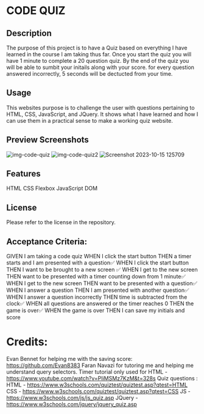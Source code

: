 # CODE QUIZ

## Description

The purpose of this project is to have a Quiz based on everything I have learned in the course I am taking thus far. Once you start the quiz you will have 1 minute to complete a 20 question quiz. By the end of the quiz you will be able to sumbit your initails along with your score. for every question answered incorrectly, 5 seconds will be dectucted from your time.

## Usage

This websites purpose is to challenge the user with questions pertaining to HTML, CSS, JavaScript, and JQuery. It shows what I have learned and how I can use them in a practical sense to make a working quiz website.

## Preview Screenshots
![img-code-quiz](https://github.com/CharlesWGillespie/pop-quiz-project/assets/143773137/b18c73e1-eefe-4a2a-bc34-c9d3fc98b3c0)
![img-code-quiz2](https://github.com/CharlesWGillespie/pop-quiz-project/assets/143773137/0f7076c5-a318-4971-907e-68d094de7333)
![Screenshot 2023-10-15 125709](https://github.com/CharlesWGillespie/pop-quiz-project/assets/143773137/16605ef8-4300-4786-b3b3-76ca91c57119)

## Features

HTML
CSS
Flexbox
JavaScript
DOM

## License

Please refer to the license in the repository.



## Acceptance Criteria:
GIVEN I am taking a code quiz
WHEN I click the start button
THEN a timer starts and I am presented with a question✅
WHEN I click the start button 
THEN I want to be brought to a new screen ✅
WHEN I get to the new screen 
THEN want to be presented with a timer counting down from 1 minute✅
WHEN I get to the new screen 
THEN want to be presented with a question✅
WHEN I answer a question
THEN I am presented with another question✅
WHEN I answer a question incorrectly
THEN time is subtracted from the clock✅
WHEN all questions are answered or the timer reaches 0
THEN the game is over✅
WHEN the game is over
THEN I can save my initials and score

# Credits:
Evan Bennet for helping me with the saving score: https://github.com/Evan8383
Faran Navazi for tutoring me and helping me understand query selectors.
Timer tutorial only used for HTML - https://www.youtube.com/watch?v=PIiMSMz7KzM&t=328s
Quiz questions :
HTML - https://www.w3schools.com/quiztest/quiztest.asp?qtest=HTML
CSS - https://www.w3schools.com/quiztest/quiztest.asp?qtest=CSS
JS - https://www.w3schools.com/js/js_quiz.asp
JQuery - https://www.w3schools.com/jquery/jquery_quiz.asp
